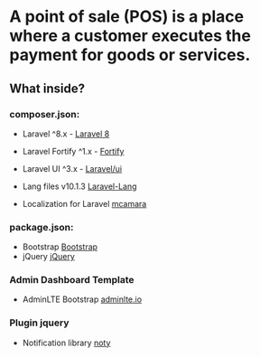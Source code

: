 
# A point of sale (POS) is a place where a customer executes the payment for goods or services.

## What inside?

### composer.json:
- Laravel ^8.x - [Laravel 8](https://laravel.com/docs/8.x)
- Laravel Fortify ^1.x - [Fortify](https://github.com/laravel/fortify)
- Laravel UI ^3.x - [Laravel/ui](https://github.com/laravel/ui/tree/3.x)

- Lang files v10.1.3 [Laravel-Lang](https://github.com/Laravel-Lang/lang)
- Localization for Laravel [mcamara](https://github.com/mcamara/laravel-localization)

### package.json:

- Bootstrap [Bootstrap](https://getbootstrap.com)
- jQuery [jQuery](https://blog.jquery.com)

### Admin Dashboard Template

- AdminLTE Bootstrap [adminlte.io](https://adminlte.io/)


### Plugin jquery

- Notification library [noty](https://ned.im/)

